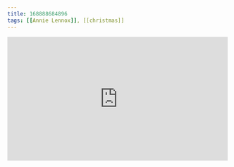 ```yaml
---
title: 168888684896
tags: [[Annie Lennox]], [[christmas]]
---
```

<iframe allow="accelerometer; autoplay; clipboard-write; encrypted-media; gyroscope; picture-in-picture" allowfullscreen="" frameborder="0" height="281" id="youtube_iframe" src="https://www.youtube.com/embed/ZlsJD8RlhbI?feature=oembed&amp;enablejsapi=1&amp;origin=https://safe.txmblr.com&amp;wmode=opaque" width="500"></iframe>